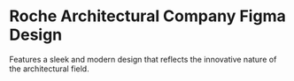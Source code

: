 # Roche Architectural Company Figma Design

Features a sleek and modern design that reflects the innovative nature of the architectural field.
